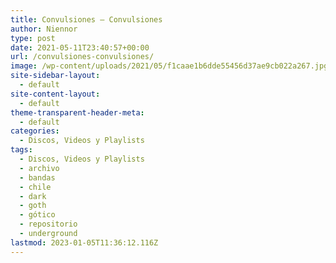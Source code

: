 ```yaml
---
title: Convulsiones – Convulsiones
author: Niennor
type: post
date: 2021-05-11T23:40:57+00:00
url: /convulsiones-convulsiones/
image: /wp-content/uploads/2021/05/f1caae1b6dde55456d37ae9cb022a267.jpg
site-sidebar-layout:
  - default
site-content-layout:
  - default
theme-transparent-header-meta:
  - default
categories:
  - Discos, Videos y Playlists
tags:
  - Discos, Videos y Playlists
  - archivo
  - bandas
  - chile
  - dark
  - goth
  - gótico
  - repositorio
  - underground
lastmod: 2023-01-05T11:36:12.116Z
---
```

<figure class="wp-block-embed is-type-rich is-provider-soundcloud wp-block-embed-soundcloud wp-embed-aspect-4-3 wp-has-aspect-ratio">

<div class="wp-block-embed__wrapper">
</div></figure>
